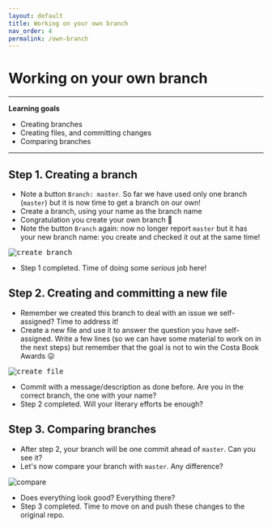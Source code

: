 ```yaml
---
layout: default
title: Working on your own branch
nav_order: 4
permalink: /own-branch
---
```


# Working on your own branch

---
**Learning goals**

* Creating branches
* Creating files, and committing changes
* Comparing branches

---


## Step 1. Creating a branch

* Note a button `Branch: master`. So far we have used only one branch (`master`) but it is now time to get a branch on our own!
* Create a branch, using your name as the branch name
* Congratulation you create your own branch :tada:
* Note the button `Branch` again: now no longer report `master` but it has your new branch name: you create and checked it out at the same time!

<kbd>
  
![create branch](https://github.com/feiphoon/github-workshop/blob/gh-pages/screenshots/create_branch.png "Create Branch")

</kbd>

* Step 1 completed. Time of doing some *serious* job here!

## Step 2. Creating and committing a new file

* Remember we created this branch to deal with an issue we self-assigned? Time to address it!
* Create a new file and use it to answer the question you have self-assigned. Write a few lines (so we can have some material to work on in the next steps) but remember that the goal is not to win the Costa Book Awards :stuck_out_tongue:


<kbd>

![create file](https://github.com/feiphoon/github-workshop/blob/gh-pages/screenshots/create_file.png "Create File")


</kbd>

* Commit with a message/description as done before. Are you in the correct branch, the one with your name?
* Step 2 completed. Will your literary efforts be enough? 

## Step 3. Comparing branches

* After step 2, your branch will be one commit ahead of `master`. Can you see it?
* Let's now compare your branch with `master`. Any difference?

![compare](https://github.com/feiphoon/github-workshop/blob/gh-pages/screenshots/compare.png "Compare")
* Does everything look good? Everything there? 
* Step 3 completed. Time to move on and push these changes to the original repo.  


